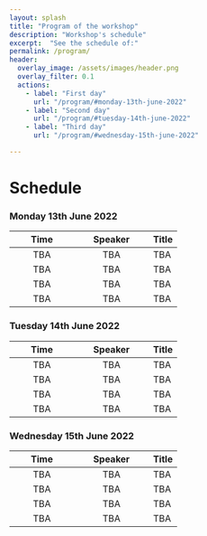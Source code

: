```yaml
---
layout: splash
title: "Program of the workshop"
description: "Workshop's schedule"
excerpt:  "See the schedule of:"
permalink: /program/
header:
  overlay_image: /assets/images/header.png
  overlay_filter: 0.1
  actions:
    - label: "First day"
      url: "/program/#monday-13th-june-2022"
    - label: "Second day"
      url: "/program/#tuesday-14th-june-2022"
    - label: "Third day"
      url: "/program/#wednesday-15th-june-2022"

---
```


# Schedule 

### Monday 13th June 2022

| &nbsp;&nbsp;&nbsp;&nbsp;&nbsp;&nbsp;&nbsp;Time&nbsp;&nbsp;&nbsp;&nbsp;&nbsp;&nbsp;&nbsp; | &nbsp;&nbsp;&nbsp;&nbsp;&nbsp;&nbsp;Speaker&nbsp;&nbsp;&nbsp;&nbsp;&nbsp;&nbsp; | Title |  
|:-----------:|:-------------:|:-------------------|  
| TBA | TBA | TBA |  
| TBA | TBA | TBA |  
| TBA | TBA | TBA |  
| TBA | TBA | TBA |  

### Tuesday 14th June 2022
  
| &nbsp;&nbsp;&nbsp;&nbsp;&nbsp;&nbsp;&nbsp;Time&nbsp;&nbsp;&nbsp;&nbsp;&nbsp;&nbsp;&nbsp; | &nbsp;&nbsp;&nbsp;&nbsp;&nbsp;&nbsp;Speaker&nbsp;&nbsp;&nbsp;&nbsp;&nbsp;&nbsp; | Title |  
|:-----------:|:-------------:|:-------------------|  
| TBA | TBA | TBA |  
| TBA | TBA | TBA |  
| TBA | TBA | TBA |  
| TBA | TBA | TBA | 

### Wednesday 15th June 2022 

| &nbsp;&nbsp;&nbsp;&nbsp;&nbsp;&nbsp;&nbsp;Time&nbsp;&nbsp;&nbsp;&nbsp;&nbsp;&nbsp;&nbsp; | &nbsp;&nbsp;&nbsp;&nbsp;&nbsp;&nbsp;Speaker&nbsp;&nbsp;&nbsp;&nbsp;&nbsp;&nbsp; | Title |  
|:-----------:|:-------------:|:-------------------|  
| TBA | TBA | TBA |  
| TBA | TBA | TBA |  
| TBA | TBA | TBA |  
| TBA | TBA | TBA | 

